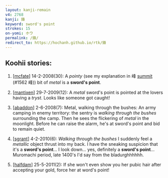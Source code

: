 ```yaml
---
layout: kanji-remain
v4: 2768
kanji: 鋒
keyword: sword's point
strokes: 15
on-yomi: ホウ
permalink: /鋒/
redirect_to: https://hochanh.github.io/rtk/鋒
---
```


## Koohii stories: 

1) [<a href="http://kanji.koohii.com/profile/mcfate">mcfate</a>] 14-2-2008(30): A <em>pointy</em> (see my explanation in 峰 <a href="../v4/1562.html">summit</a> (#1562 峰)) bit of <em>metal</em> is a <strong>sword&#039;s point</strong>.

2) [<a href="http://kanji.koohii.com/profile/mantixen">mantixen</a>] 29-7-2009(12): A <em>metal</em> sword&#039;s point is pointed at the lovers having a <em>tryst</em>. Looks like someone got caught!

3) [<a href="http://kanji.koohii.com/profile/abaddon">abaddon</a>] 2-6-2008(7): Metal, walking through the bushes: An army camping in enemy territory: the sentry is <em>walking through the bushes</em> surrounding the camp. Then he sees the flickering of <em>metal</em> in the moonlight. Before he can raise the alarm, he&#039;s at sword&#039;s point and bid to remain quiet.

4) [<a href="http://kanji.koohii.com/profile/sgrant">sgrant</a>] 4-2-2010(6): <em>Walking through the bushes</em> I suddenly feel a <em>metallic</em> object thrust into my back. I have the sneaking suspicion that it&#039;s a <strong>sword&#039;s point</strong>... I look down... yes, definitely a <strong>sword&#039;s point</strong>... Muromachi period, late 1400&#039;s I&#039;d say from the bladurghhhhhh.

5) [<a href="http://kanji.koohii.com/profile/halfdam">halfdam</a>] 25-5-2011(2): If she won&#039;t even show you her pubic hair after accepting your gold, force her at word&#039;s point!

